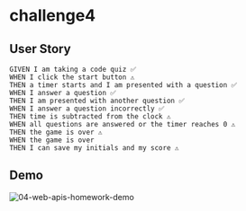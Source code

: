 # challenge4

## User Story

```
GIVEN I am taking a code quiz ✅
WHEN I click the start button ⚠️
THEN a timer starts and I am presented with a question ✅
WHEN I answer a question ✅
THEN I am presented with another question ✅
WHEN I answer a question incorrectly ✅
THEN time is subtracted from the clock ⚠️
WHEN all questions are answered or the timer reaches 0 ⚠️
THEN the game is over ⚠️
WHEN the game is over
THEN I can save my initials and my score ⚠️
```
## Demo
![04-web-apis-homework-demo](https://user-images.githubusercontent.com/30813052/181340597-142e8d80-d8a5-4de5-902e-a1063fcddb40.gif)
